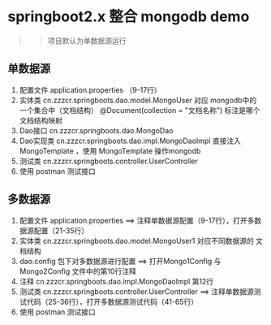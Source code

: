 # springboot2.x 整合 mongodb demo

>>项目默认为单数据源运行

## 单数据源
1. 配置文件 application.properties （9-17行）
2. 实体类 cn.zzzcr.springboots.dao.model.MongoUser 对应 mongodb中的一个集合中（文档结构） @Document(collection = "文档名称") 标注是哪个文档结构映射
3. Dao接口 cn.zzzcr.springboots.dao.MongoDao
4. Dao实现类 cn.zzzcr.springboots.dao.impl.MongoDaoImpl 直接注入 MongoTemplate ，使用 MongoTemplate 操作mongodb
5. 测试类 cn.zzzcr.springboots.controller.UserController
6. 使用 postman 测试接口

## 多数据源
1. 配置文件 application.properties ==> 注释单数据源配置（9-17行），打开多数据源配置（21-35行）
2. 实体类 cn.zzzcr.springboots.dao.model.MongoUser1 对应不同数据源的 文档结构
3. dao.config 包下对多数据源进行配置 ==> 打开Mongo1Config 与 Mongo2Config 文件中的第10行注释
4. 注释 cn.zzzcr.springboots.dao.impl.MongoDaoImpl 第12行
5. 测试类 cn.zzzcr.springboots.controller.UserController ==> 注释单数据源测试代码（25-36行），打开多数据源测试代码（41-65行）
6. 使用 postman 测试接口





